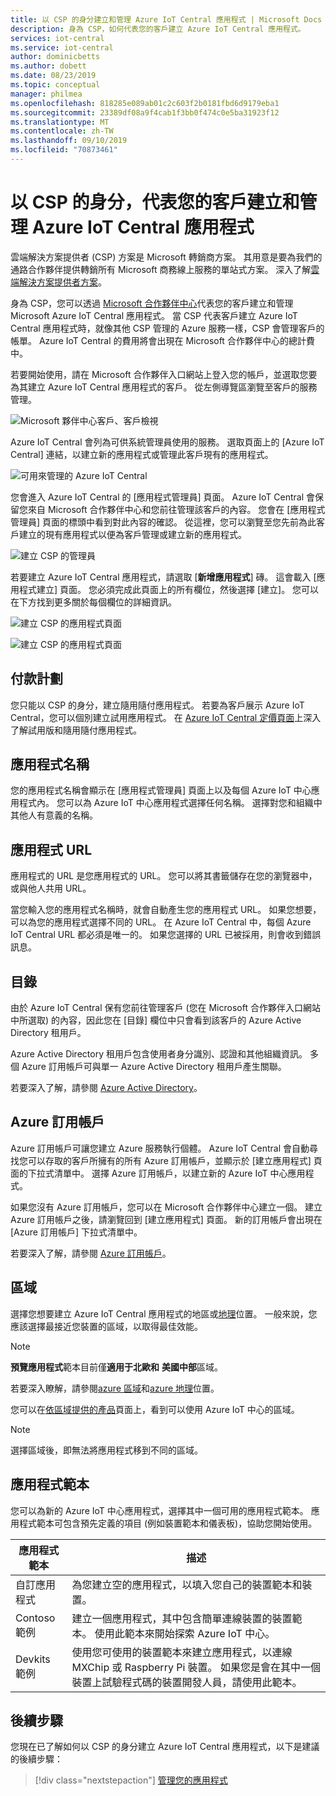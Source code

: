 ```yaml
---
title: 以 CSP 的身分建立和管理 Azure IoT Central 應用程式 | Microsoft Docs
description: 身為 CSP，如何代表您的客戶建立 Azure IoT Central 應用程式。
services: iot-central
ms.service: iot-central
author: dominicbetts
ms.author: dobett
ms.date: 08/23/2019
ms.topic: conceptual
manager: philmea
ms.openlocfilehash: 818285e089ab01c2c603f2b0181fbd6d9179eba1
ms.sourcegitcommit: 23389df08a9f4cab1f3bb0f474c0e5ba31923f12
ms.translationtype: MT
ms.contentlocale: zh-TW
ms.lasthandoff: 09/10/2019
ms.locfileid: "70873461"
---
```

# <a name="as-a-csp-create-and-manage-an-azure-iot-central-application-on-behalf-of-your-customer"></a>以 CSP 的身分，代表您的客戶建立和管理 Azure IoT Central 應用程式

雲端解決方案提供者 (CSP) 方案是 Microsoft 轉銷商方案。 其用意是要為我們的通路合作夥伴提供轉銷所有 Microsoft 商務線上服務的單站式方案。 深入了解[雲端解決方案提供者方案](https://partner.microsoft.com/cloud-solution-provider)。

身為 CSP，您可以透過 [Microsoft 合作夥伴中心](https://partnercenter.microsoft.com/partner/home)代表您的客戶建立和管理 Microsoft Azure IoT Central 應用程式。 當 CSP 代表客戶建立 Azure IoT Central 應用程式時，就像其他 CSP 管理的 Azure 服務一樣，CSP 會管理客戶的帳單。 Azure IoT Central 的費用將會出現在 Microsoft 合作夥伴中心的總計費中。

若要開始使用，請在 Microsoft 合作夥伴入口網站上登入您的帳戶，並選取您要為其建立 Azure IoT Central 應用程式的客戶。 從左側導覽區瀏覽至客戶的服務管理。

![Microsoft 夥伴中心客戶、客戶檢視](media/howto-create-application-csp/image1.png)

Azure IoT Central 會列為可供系統管理員使用的服務。 選取頁面上的 [Azure IoT Central] 連結，以建立新的應用程式或管理此客戶現有的應用程式。

![可用來管理的 Azure IoT Central](media/howto-create-application-csp/image2.png)

您會進入 Azure IoT Central 的 [應用程式管理員] 頁面。 Azure IoT Central 會保留您來自 Microsoft 合作夥伴中心和您前往管理該客戶的內容。 您會在 [應用程式管理員] 頁面的標頭中看到對此內容的確認。 從這裡，您可以瀏覽至您先前為此客戶建立的現有應用程式以便為客戶管理或建立新的應用程式。

![建立 CSP 的管理員](media/howto-create-application-csp/image3.png)

若要建立 Azure IoT Central 應用程式，請選取 [**新增應用程式**] 磚。 這會載入 [應用程式建立] 頁面。 您必須完成此頁面上的所有欄位，然後選擇 [建立]。 您可以在下方找到更多關於每個欄位的詳細資訊。

![建立 CSP 的應用程式頁面](media/howto-create-application-csp/image4.png)

![建立 CSP 的應用程式頁面](media/howto-create-application-csp/image4-1.png)

## <a name="payment-plan"></a>付款計劃

您只能以 CSP 的身分，建立隨用隨付應用程式。 若要為客戶展示 Azure IoT Central，您可以個別建立試用應用程式。 在 [Azure IoT Central 定價頁面](https://azure.microsoft.com/pricing/details/iot-central/)上深入了解試用版和隨用隨付應用程式。

## <a name="application-name"></a>應用程式名稱

您的應用程式名稱會顯示在 [應用程式管理員] 頁面上以及每個 Azure IoT 中心應用程式內。 您可以為 Azure IoT 中心應用程式選擇任何名稱。 選擇對您和組織中其他人有意義的名稱。

## <a name="application-url"></a>應用程式 URL

應用程式的 URL 是您應用程式的 URL。 您可以將其書籤儲存在您的瀏覽器中，或與他人共用 URL。

當您輸入您的應用程式名稱時，就會自動產生您的應用程式 URL。 如果您想要，可以為您的應用程式選擇不同的 URL。 在 Azure IoT Central 中，每個 Azure IoT Central URL 都必須是唯一的。 如果您選擇的 URL 已被採用，則會收到錯誤訊息。

## <a name="directory"></a>目錄

由於 Azure IoT Central 保有您前往管理客戶 (您在 Microsoft 合作夥伴入口網站中所選取) 的內容，因此您在 [目錄] 欄位中只會看到該客戶的 Azure Active Directory 租用戶。 

Azure Active Directory 租用戶包含使用者身分識別、認證和其他組織資訊。 多個 Azure 訂用帳戶可與單一 Azure Active Directory 租用戶產生關聯。

若要深入了解，請參閱 [Azure Active Directory](https://docs.microsoft.com/azure/active-directory/)。

## <a name="azure-subscription"></a>Azure 訂用帳戶

Azure 訂用帳戶可讓您建立 Azure 服務執行個體。 Azure IoT Central 會自動尋找您可以存取的客戶所擁有的所有 Azure 訂用帳戶，並顯示於 [建立應用程式] 頁面的下拉式清單中。 選擇 Azure 訂用帳戶，以建立新的 Azure IoT 中心應用程式。

如果您沒有 Azure 訂用帳戶，您可以在 Microsoft 合作夥伴中心建立一個。 建立 Azure 訂用帳戶之後，請瀏覽回到 [建立應用程式] 頁面。 新的訂用帳戶會出現在 [Azure 訂用帳戶] 下拉式清單中。

若要深入了解，請參閱 [Azure 訂用帳戶](https://docs.microsoft.com/azure/guides/developer/azure-developer-guide#understanding-accounts-subscriptions-and-billing)。

## <a name="region"></a>區域

選擇您想要建立 Azure IoT Central 應用程式的地區或[地理](https://azure.microsoft.com/global-infrastructure/geographies/)位置。 一般來說，您應該選擇最接近您裝置的區域，以取得最佳效能。

> [!NOTE]
> **預覽應用程式**範本目前僅**適用于北歐和** **美國中部**區域。

若要深入瞭解，請參閱[azure 區域](https://azure.microsoft.com/global-infrastructure/regions/)和[azure 地理](https://azure.microsoft.com/global-infrastructure/geographies/)位置。

您可以在[依區域提供的產品](https://azure.microsoft.com/global-infrastructure/services/?products=iot-central)頁面上，看到可以使用 Azure IoT 中心的區域。

> [!Note]
> 選擇區域後，即無法將應用程式移到不同的區域。

## <a name="application-template"></a>應用程式範本

您可以為新的 Azure IoT 中心應用程式，選擇其中一個可用的應用程式範本。 應用程式範本可包含預先定義的項目 (例如裝置範本和儀表板)，協助您開始使用。

| 應用程式範本 | 描述 |
| -------------------- | ----------- |
| 自訂應用程式   | 為您建立空的應用程式，以填入您自己的裝置範本和裝置。 |
| Contoso 範例       | 建立一個應用程式，其中包含簡單連線裝置的裝置範本。 使用此範本來開始探索 Azure IoT 中心。 |
| Devkits 範例       | 使用您可使用的裝置範本來建立應用程式，以連線 MXChip 或 Raspberry Pi 裝置。 如果您是會在其中一個裝置上試驗程式碼的裝置開發人員，請使用此範本。 |

## <a name="next-steps"></a>後續步驟

您現在已了解如何以 CSP 的身分建立 Azure IoT Central 應用程式，以下是建議的後續步驟：

> [!div class="nextstepaction"]
> [管理您的應用程式](howto-administer.md)